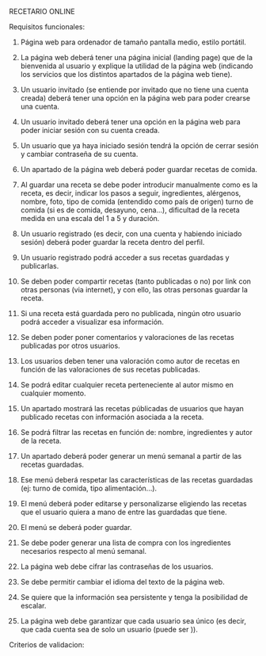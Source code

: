 RECETARIO ONLINE

Requisitos funcionales:


1. Página web para ordenador de tamaño pantalla medio, estilo portátil.
2. La página web deberá tener una página inicial (landing page) que de la bienvenida al usuario y explique la utilidad de la página web (indicando los servicios que los distintos apartados de la página web tiene).

3. Un usuario invitado (se entiende por invitado que no tiene una cuenta creada) deberá tener una opción en la página web para poder crearse una cuenta.
4. Un usuario invitado deberá tener una opción en la página web para poder iniciar sesión con su cuenta creada.
5. Un usuario que ya haya iniciado sesión tendrá la opción de cerrar sesión y cambiar contraseña de su cuenta.

6. Un apartado de la página web deberá poder guardar recetas de comida.
7. Al guardar una receta se debe poder introducir manualmente como es la receta, es decir, indicar los pasos a seguir, ingredientes, alérgenos, nombre, foto, tipo de comida (entendido como país de origen) turno de comida (si es de comida, desayuno, cena...), dificultad de la receta medida en una escala del 1 a 5 y duración.
8. Un usuario registrado (es decir, con una cuenta y habiendo iniciado sesión) deberá poder guardar la receta dentro del perfil.
9. Un usuario registrado podrá acceder a sus recetas guardadas y publicarlas.
10. Se deben poder compartir recetas (tanto publicadas o no) por link con otras personas (via internet), y con ello, las otras personas guardar la receta.
11. Si una receta está guardada pero no publicada, ningún otro usuario podrá acceder a visualizar esa información.
12. Se deben poder poner comentarios y valoraciones de las recetas publicadas por otros usuarios.
13. Los usuarios deben tener una valoración como autor de recetas en función de las valoraciones de sus recetas publicadas.
14. Se podrá editar cualquier receta perteneciente al autor mismo en cualquier momento.

15. Un apartado mostrará las recetas públicadas de usuarios que hayan publicado recetas con información asociada a la receta.
16. Se podrá filtrar las recetas en función de: nombre, ingredientes y autor de la receta.

17. Un apartado deberá poder generar un menú semanal a partir de las recetas guardadas.
18. Ese menú deberá respetar las características de las recetas guardadas (ej: turno de comida, tipo alimentación...).
19. El menú deberá poder editarse y personalizarse eligiendo las recetas que el usuario quiera a mano de entre las guardadas que tiene.
20. El menú se deberá poder guardar.
21.	Se debe poder generar una lista de compra con los ingredientes necesarios respecto al menú semanal.

22.	La página web debe cifrar las contraseñas de los usuarios.
23.	Se debe permitir cambiar el idioma del texto de la página web.
24.	Se quiere que la información sea persistente y tenga la posibilidad de escalar.
25.	La página web debe garantizar que cada usuario sea único (es decir, que cada cuenta sea de solo un usuario (puede ser )).

Criterios de validacion:
